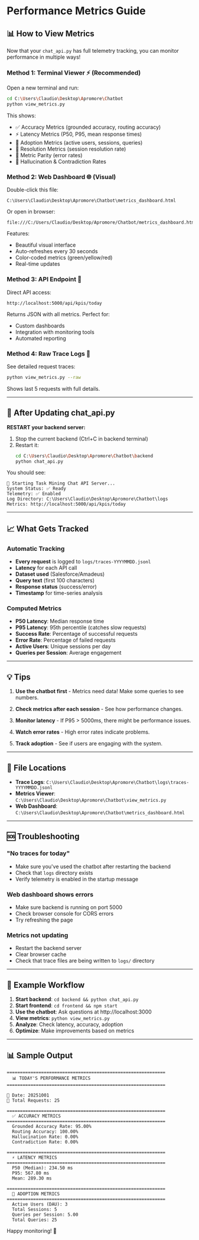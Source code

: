 # Performance Metrics Guide

## 📊 How to View Metrics

Now that your `chat_api.py` has full telemetry tracking, you can monitor performance in multiple ways!

### Method 1: Terminal Viewer ⚡ (Recommended)

Open a new terminal and run:
```bash
cd C:\Users\Claudio\Desktop\Apromore\Chatbot
python view_metrics.py
```

This shows:
- ✅ Accuracy Metrics (grounded accuracy, routing accuracy)
- ⚡ Latency Metrics (P50, P95, mean response times)
- 👥 Adoption Metrics (active users, sessions, queries)
- 🎯 Resolution Metrics (session resolution rate)
- 📏 Metric Parity (error rates)
- 🚨 Hallucination & Contradiction Rates

### Method 2: Web Dashboard 🌐 (Visual)

Double-click this file:
```
C:\Users\Claudio\Desktop\Apromore\Chatbot\metrics_dashboard.html
```

Or open in browser:
```
file:///C:/Users/Claudio/Desktop/Apromore/Chatbot/metrics_dashboard.html
```

Features:
- Beautiful visual interface
- Auto-refreshes every 30 seconds
- Color-coded metrics (green/yellow/red)
- Real-time updates

### Method 3: API Endpoint 🔌

Direct API access:
```
http://localhost:5000/api/kpis/today
```

Returns JSON with all metrics. Perfect for:
- Custom dashboards
- Integration with monitoring tools
- Automated reporting

### Method 4: Raw Trace Logs 📝

See detailed request traces:
```bash
python view_metrics.py --raw
```

Shows last 5 requests with full details.

---

## 🔄 After Updating chat_api.py

**RESTART your backend server:**

1. Stop the current backend (Ctrl+C in backend terminal)
2. Restart it:
   ```bash
   cd C:\Users\Claudio\Desktop\Apromore\Chatbot\backend
   python chat_api.py
   ```

You should see:
```
🚀 Starting Task Mining Chat API Server...
System Status: ✅ Ready
Telemetry: ✅ Enabled
Log Directory: C:\Users\Claudio\Desktop\Apromore\Chatbot\logs
Metrics: http://localhost:5000/api/kpis/today
```

---

## 📈 What Gets Tracked

### Automatic Tracking
- **Every request** is logged to `logs/traces-YYYYMMDD.jsonl`
- **Latency** for each API call
- **Dataset used** (Salesforce/Amadeus)
- **Query text** (first 100 characters)
- **Response status** (success/error)
- **Timestamp** for time-series analysis

### Computed Metrics
- **P50 Latency**: Median response time
- **P95 Latency**: 95th percentile (catches slow requests)
- **Success Rate**: Percentage of successful requests
- **Error Rate**: Percentage of failed requests
- **Active Users**: Unique sessions per day
- **Queries per Session**: Average engagement

---

## 💡 Tips

1. **Use the chatbot first** - Metrics need data! Make some queries to see numbers.

2. **Check metrics after each session** - See how performance changes.

3. **Monitor latency** - If P95 > 5000ms, there might be performance issues.

4. **Watch error rates** - High error rates indicate problems.

5. **Track adoption** - See if users are engaging with the system.

---

## 📂 File Locations

- **Trace Logs**: `C:\Users\Claudio\Desktop\Apromore\Chatbot\logs\traces-YYYYMMDD.jsonl`
- **Metrics Viewer**: `C:\Users\Claudio\Desktop\Apromore\Chatbot\view_metrics.py`
- **Web Dashboard**: `C:\Users\Claudio\Desktop\Apromore\Chatbot\metrics_dashboard.html`

---

## 🆘 Troubleshooting

### "No traces for today"
- Make sure you've used the chatbot after restarting the backend
- Check that `logs` directory exists
- Verify telemetry is enabled in the startup message

### Web dashboard shows errors
- Make sure backend is running on port 5000
- Check browser console for CORS errors
- Try refreshing the page

### Metrics not updating
- Restart the backend server
- Clear browser cache
- Check that trace files are being written to `logs/` directory

---

## 🎯 Example Workflow

1. **Start backend**: `cd backend && python chat_api.py`
2. **Start frontend**: `cd frontend && npm start`
3. **Use the chatbot**: Ask questions at http://localhost:3000
4. **View metrics**: `python view_metrics.py`
5. **Analyze**: Check latency, accuracy, adoption
6. **Optimize**: Make improvements based on metrics

---

## 📊 Sample Output

```
============================================================
  📊 TODAY'S PERFORMANCE METRICS
============================================================

📅 Date: 20251001
📝 Total Requests: 25

============================================================
  ✅ ACCURACY METRICS
============================================================
  Grounded Accuracy Rate: 95.00%
  Routing Accuracy: 100.00%
  Hallucination Rate: 0.00%
  Contradiction Rate: 0.00%

============================================================
  ⚡ LATENCY METRICS
============================================================
  P50 (Median): 234.50 ms
  P95: 567.80 ms
  Mean: 289.30 ms

============================================================
  👥 ADOPTION METRICS
============================================================
  Active Users (DAU): 3
  Total Sessions: 5
  Queries per Session: 5.00
  Total Queries: 25
```

Happy monitoring! 🎉

